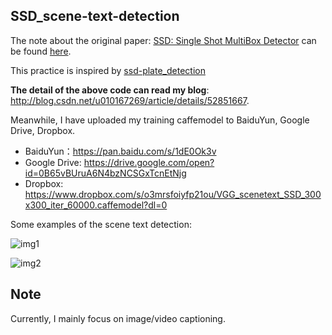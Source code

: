 ## SSD_scene-text-detection

The note about the original paper: [SSD: Single Shot MultiBox Detector](https://github.com/weiliu89/caffe/tree/ssd) can be found [here](http://blog.csdn.net/u010167269/article/details/52563573).

This practice is inspired by [ssd-plate_detection](https://github.com/hyh21521038/ssd-plate_detection)

**The detail of the above code can read my blog**: http://blog.csdn.net/u010167269/article/details/52851667.

Meanwhile, I have uploaded my training caffemodel to BaiduYun, Google Drive, Dropbox. 
 - BaiduYun：https://pan.baidu.com/s/1dE0Ok3v
 - Google Drive: https://drive.google.com/open?id=0B65vBUruA6N4bzNCSGxTcnEtNjg
 - Dropbox: https://www.dropbox.com/s/o3mrsfoiyfp21ou/VGG_scenetext_SSD_300x300_iter_60000.caffemodel?dl=0

Some examples of the scene text detection:

![img1](https://github.com/chenxinpeng/SSD_scene-text-detection/blob/master/test_file/output_101.png)

![img2](https://github.com/chenxinpeng/SSD_scene-text-detection/blob/master/test_file/output_120.png)


## Note
Currently, I mainly focus on image/video captioning.
